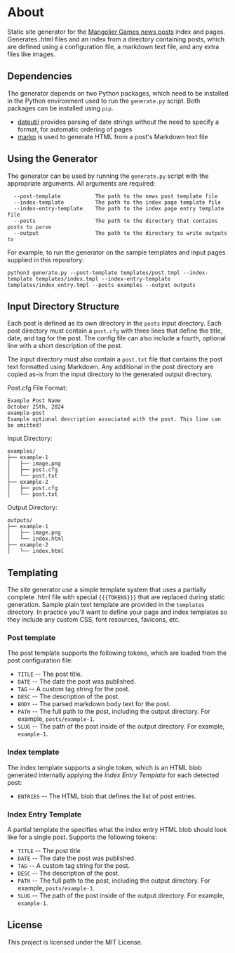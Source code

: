 # About
Static site generator for the [Mangolier Games news posts](https://www.mangoliergames.com/news) index and pages. Generates .html files and an index from a directory containing posts, which are defined using a configuration file, a markdown text file, and any extra files like images.

## Dependencies

The generator depends on two Python packages, which need to be installed in the Python environment used to run the `generate.py` script. Both packages can be installed using `pip`.

* [dateutil](https://github.com/dateutil/dateutil) provides parsing of date strings without the need to specify a format, for automatic ordering of pages
* [marko](https://github.com/frostming/marko) is used to generate HTML from a post's Markdown text file

## Using the Generator
The generator can be used by running the `generate.py` script with the appropriate arguments. All arguments are required:

```
  --post-template           The path to the news post template file
  --index-template          The path to the index page template file
  --index-entry-template    The path to the index page entry template file
  --posts                   The path to the directory that contains posts to parse
  --output                  The path to the directory to write outputs to
```

For example, to run the generator on the sample templates and input pages supplied in this repository:

```
python3 generate.py --post-template templates/post.tmpl --index-template templates/index.tmpl --index-entry-template templates/index_entry.tmpl --posts examples --output outputs
```

## Input Directory Structure
Each post is defined as its own directory in the `posts` input directory. Each post directory must contain a `post.cfg` with three lines that define the title, date, and tag for the post. The config file can also include a fourth, optional line with a short description of the post. 

The input directory must also contain a `post.txt` file that contains the post text formatted using Markdown. Any additional in the post directory are copied as-is from the input directory to the generated output directory.

Post.cfg File Format:
```
Example Post Name
October 25th, 2024
example-post
Example optional description associated with the post. This line can be omitted!
```

Input Directory:
```
examples/
├── example-1
│   ├── image.png
│   ├── post.cfg
│   └── post.txt
├── example-2
│   ├── post.cfg
│   └── post.txt
```

Output Directory:
```
outputs/
├── example-1
│   ├── image.png
│   └── index.html
├── example-2
│   └── index.html

```

## Templating
The site generator use a simple template system that uses a partially complete .html file with special `{{{TOKENS}}}` that are replaced during static generation. Sample plain text template are provided in the `templates` directory. In practice you'll want to define your page and index templates so they include any custom CSS, font resources, favicons, etc.

### Post template
The post template supports the following tokens, which are loaded from the post configuration file:
* `TITLE` -- The post title.
* `DATE` -- The date the post was published.
* `TAG` -- A custom tag string for the post.
* `DESC` -- The description of the post.
* `BODY` -- The parsed markdown body text for the post.
* `PATH` -- The full path to the post, including the output directory. For example, `posts/example-1`.
* `SLUG` -- The path of the post inside of the output directory. For example, `example-1`.

### Index template
The index template supports a single token, which is an HTML blob generated internally applying the *Index Entry Template* for each detected post:
* `ENTRIES` -- The HTML blob that defines the list of post entries.

### Index Entry Template
A partial template the specifies what the index entry HTML blob should look like for a single post. Supports the following tokens:
* `TITLE` -- The post title
* `DATE` -- The date the post was published.
* `TAG` -- A custom tag string for the post.
* `DESC` -- The description of the post.
* `PATH` -- The full path to the post, including the output directory. For example, `posts/example-1`.
* `SLUG` -- The path of the post inside of the output directory. For example, `example-1`.

## License

This project is licensed under the MIT License.
